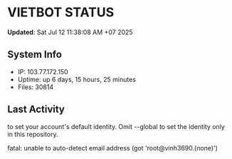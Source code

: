 # VIETBOT STATUS
**Updated**: Sat Jul 12 11:38:08 AM +07 2025

## System Info
- IP: 103.77.172.150
- Uptime: up 6 days, 15 hours, 25 minutes
- Files: 30814

## Last Activity

to set your account's default identity.
Omit --global to set the identity only in this repository.

fatal: unable to auto-detect email address (got 'root@vinh3690.(none)')
